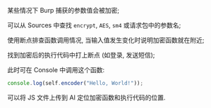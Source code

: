 某些情况下 Burp 捕获的参数值会被加密;

可以从 Sources 中查找 `encrypt`, `AES`, `sm4` 或请求包中的参数名;

使用断点排查函数调用情况, 当输入值发生变化时说明加密函数就在附近;

找到加密后的执行代码中打上断点 (如登录, 发送短信);

此时可在 Console 中调用这个函数:

```javascript
console.log(self.encoder("Hello, World!"));
```

可以将 JS 文件上传到 AI 定位加密函数和执行代码的位置.